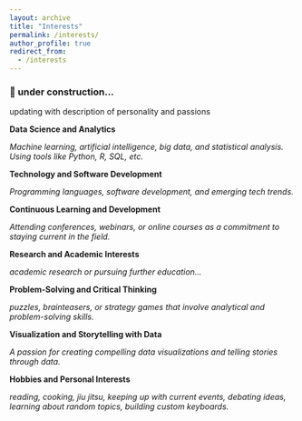 ```yaml
---
layout: archive
title: "Interests"
permalink: /interests/
author_profile: true
redirect_from:
  - /interests
---
```


### 🚧 under construction...


updating with description of personality and passions


**Data Science and Analytics**

*Machine learning, artificial intelligence, big data, and statistical analysis. Using tools like Python, R, SQL, etc.*


**Technology and Software Development**

*Programming languages, software development, and emerging tech trends.*


**Continuous Learning and Development**

*Attending conferences, webinars, or online courses as a commitment to staying current in the field.*


**Research and Academic Interests**

*academic research or pursuing further education...*


**Problem-Solving and Critical Thinking**

*puzzles, brainteasers, or strategy games that involve analytical and problem-solving skills.*


**Visualization and Storytelling with Data**

*A passion for creating compelling data visualizations and telling stories through data.*


**Hobbies and Personal Interests**

*reading, cooking, jiu jitsu, keeping up with current events, debating ideas, learning about random topics, building custom keyboards.*
